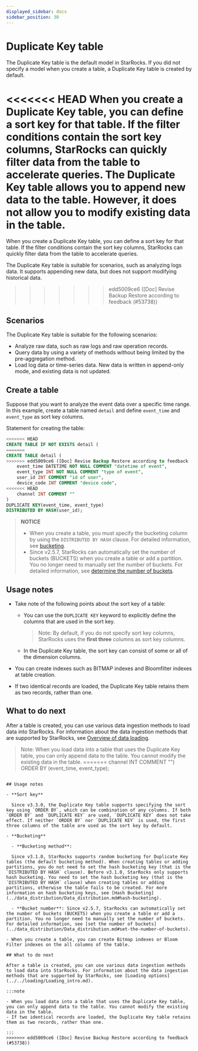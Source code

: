 ```yaml
---
displayed_sidebar: docs
sidebar_position: 30
---
```


# Duplicate Key table

The Duplicate Key table is the default model in StarRocks. If you did not specify a model when you create a table, a Duplicate Key table is created by default.

<<<<<<< HEAD
When you create a Duplicate Key table, you can define a sort key for that table. If the filter conditions contain the sort key columns, StarRocks can quickly filter data from the table to accelerate queries. The Duplicate Key table allows you to append new data to the table. However, it does not allow you to modify existing data in the table.
=======
When you create a Duplicate Key table, you can define a sort key for that table. If the filter conditions contain the sort key columns, StarRocks can quickly filter data from the table to accelerate queries.

The Duplicate Key table is suitable for scenarios, such as analyzing logs data. It supports appending new data, but does not support modifying historical data.
>>>>>>> edd5009ce6 ([Doc] Revise Backup Restore according to feedback (#53738))

## Scenarios

The Duplicate Key table is suitable for the following scenarios:

- Analyze raw data, such as raw logs and raw operation records.
- Query data by using a variety of methods without being limited by the pre-aggregation method.
- Load log data or time-series data. New data is written in append-only mode, and existing data is not updated.

## Create a table

Suppose that you want to analyze the event data over a specific time range. In this example, create a table named `detail` and define `event_time` and `event_type` as sort key columns.

Statement for creating the table:

```SQL
<<<<<<< HEAD
CREATE TABLE IF NOT EXISTS detail (
=======
CREATE TABLE detail (
>>>>>>> edd5009ce6 ([Doc] Revise Backup Restore according to feedback (#53738))
    event_time DATETIME NOT NULL COMMENT "datetime of event",
    event_type INT NOT NULL COMMENT "type of event",
    user_id INT COMMENT "id of user",
    device_code INT COMMENT "device code",
<<<<<<< HEAD
    channel INT COMMENT ""
)
DUPLICATE KEY(event_time, event_type)
DISTRIBUTED BY HASH(user_id);
```

> **NOTICE**
>
> - When you create a table, you must specify the bucketing column by using the `DISTRIBUTED BY HASH` clause. For detailed information, see [bucketing](../data_distribution/Data_distribution.md#bucketing).
> - Since v2.5.7, StarRocks can automatically set the number of buckets (BUCKETS) when you create a table or add a partition. You no longer need to manually set the number of buckets. For detailed information, see [determine the number of buckets](../data_distribution/Data_distribution.md#determine-the-number-of-buckets).

## Usage notes

- Take note of the following points about the sort key of a table:
  - You can use the `DUPLICATE KEY` keyword to explicitly define the columns that are used in the sort key.

    > Note: By default, if you do not specify sort key columns, StarRocks uses the **first three** columns as sort key columns.

  - In the Duplicate Key table, the sort key can consist of some or all of the dimension columns.

- You can create indexes such as BITMAP indexes and Bloomfilter indexes at table creation.

- If two identical records are loaded, the Duplicate Key table retains them as two records, rather than one.

## What to do next

After a table is created, you can use various data ingestion methods to load data into StarRocks. For information about the data ingestion methods that are supported by StarRocks, see [Overview of data loading](../../loading/Loading_intro.md).
> Note: When you load data into a table that uses the Duplicate Key table, you can only append data to the table. You cannot modify the existing data in the table.
=======
    channel INT COMMENT "")
ORDER BY (event_time, event_type);
```

## Usage notes

- **Sort key**

  Since v3.3.0, the Duplicate Key table supports specifying the sort key using `ORDER BY`, which can be combination of any columns. If both `ORDER BY` and `DUPLICATE KEY` are used, `DUPLICATE KEY` does not take effect. If neither `ORDER BY` nor `DUPLICATE KEY` is used, the first three columns of the table are used as the sort key by default.

- **Bucketing**

  - **Bucketing method**:

  Since v3.1.0, StarRocks supports random bucketing for Duplicate Key tables (the default bucketing method). When creating tables or adding partitions, you do not need to set the hash bucketing key (that is the `DISTRIBUTED BY HASH` clause). Before v3.1.0, StarRocks only supports hash bucketing. You need to set the hash bucketing key (that is the `DISTRIBUTED BY HASH` clause) when creating tables or adding partitions, otherwise the table fails to be created. For more information on hash bucketing keys, see [Hash Bucketing](../data_distribution/Data_distribution.md#hash-bucketing).

  - **Bucket number**: Since v2.5.7, StarRocks can automatically set the number of buckets (BUCKETS) when you create a table or add a partition. You no longer need to manually set the number of buckets. For detailed information, see [set the number of buckets](../data_distribution/Data_distribution.md#set-the-number-of-buckets).

- When you create a table, you can create Bitmap indexes or Bloom Filter indexes on the all columns of the table.

## What to do next

After a table is created, you can use various data ingestion methods to load data into StarRocks. For information about the data ingestion methods that are supported by StarRocks, see [Loading options](../../loading/Loading_intro.md).

:::note

- When you load data into a table that uses the Duplicate Key table, you can only append data to the table. You cannot modify the existing data in the table.
- If two identical records are loaded, the Duplicate Key table retains them as two records, rather than one.

:::
>>>>>>> edd5009ce6 ([Doc] Revise Backup Restore according to feedback (#53738))
